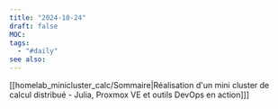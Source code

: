 ```yaml
---
title: "2024-10-24"
draft: false
MOC: 
tags:
  - "#daily"
see also:
---
```

[[homelab_minicluster_calc/Sommaire|Réalisation d'un mini cluster de calcul distribué - Julia, Proxmox VE et outils DevOps en action]]]


